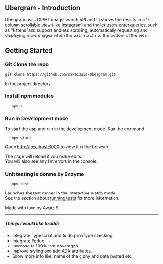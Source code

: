 
##  Ubergram - Introduction

Ubergram uses GIPHY image search API and to shows the results in a 1-column scrollable view (like Instagram) and the let users enter queries, such as "kittens"and support endless scrolling, automatically requesting and displaying more images when the user scrolls to the bottom of the view.


## Getting Started 

### Git Clone the repo

 ```git clone https://github.com/sawaizuid/Ubergram.git```

In the project directory

### Install npm modules

 ```node
    npm i
 ```

### Run in Development mode
To start the app and run in the development mode. Run the command

```node 
   npm start
```

Open [http://localhost:3000](http://localhost:3000) to view it in the browser.

The page will reload if you make edits.\
You will also see any lint errors in the console.


### Unit testing is donme by Enzyme 
 ```node
    npm test
 ```

Launches the test runner in the interactive watch mode.\
See the section about [running tests](https://facebook.github.io/create-react-app/docs/running-tests) for more information.

Made with love by Awaiz S

---

##### Things I would like to add:

- Integrate Typescript and to do propType checking
- Integrate Redux 
- Increase to 100% test coverages
- Improve styling and add ADA attributes.
- Show more info like: name of the giphy and date posted etc.

